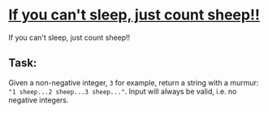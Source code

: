 # [If you can't sleep, just count sheep!!](https://www.codewars.com/kata/if-you-cant-sleep-just-count-sheep "5b077ebdaf15be5c7f000077")

If you can't sleep, just count sheep!!

## Task:
Given a non-negative integer, `3` for example, return a string with a murmur: `"1 sheep...2 sheep...3 sheep..."`.  Input will always be valid, i.e. no negative integers.
